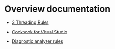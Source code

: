 Overview documentation
=======================

* [3 Threading Rules](threading_rules.md)
* [Cookbook for Visual Studio](cookbook_vs.md)

* [Diagnostic analyzer rules](analyzers/index.md)
